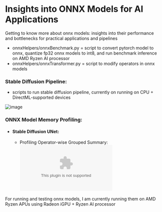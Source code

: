 # Insights into ONNX Models for AI Applications
Getting to know more about onnx models: insights into their performance and bottlenecks for practical applications and pipelines

- onnxHelpers/onnxBenchmark.py = script to convert pytorch model to onnx, quantize fp32 onnx models to int8, and run benchmark inference on AMD Ryzen AI processor
- onnxHelpers/onnxTransformer.py = script to modify operators in onnx models

### Stable Diffusion Pipeline:
  * scripts to run stable diffusion pipeline, currently on running on CPU + DirectML-supported devices

![image](https://github.com/shamith2/onnxInsights/blob/db91c3483d4ad8f8ab8d5dc2a1379b03268bebb3/results/stableDiffusion/sd_turbo_results/SD%202.1%20Turbo_visualize_1.png)

### ONNX Model Memory Profiling:
  * #### Stable Diffusion UNet:
    * Profiling Operator-wise Grouped Summary: ![profile-grouped-summary-csv](https://github.com/shamith2/onnxInsights/blob/d06d9b467933b9e847e7fa6dd1b613b164495699/results/onnxProfile/logs/sd_unet_grouped_summary.csv)


For running and testing onnx models, I am currently running them on AMD Ryzen APUs using Radeon iGPU + Ryzen AI processor
